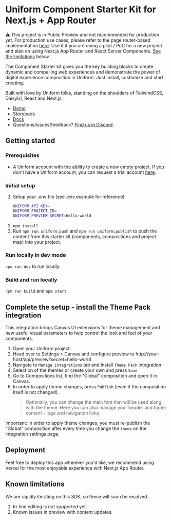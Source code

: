 # Uniform Component Starter Kit for Next.js + App Router

⚠️ This project is in Public Preview and not recommended for production yet. For production use cases, please refer to the page router-based implementation [here](https://github.com/uniformdev/uniform-component-starter-kit/). Use it if you are doing a pilot / PoC for a new project and plan on using Next.js App Router and React Server Components. [See the limitations](#limitations) below.

The Component Starter kit gives you the key building blocks to create dynamic and compelling web experiences and demonstrate the power of digital experience composition in Uniform. Just install, customize and start creating.

Built with love by Uniform folks, standing on the shoulders of TailwindCSS, DaisyUI, React and Next.js.

- [Demo](https://csk-next-approuter.vercel.app)
- [Storybook](https://components-storybook.uniform.app/)
- [Docs](https://docs.uniform.app/docs/learn/tutorials/nextjs-app-router)
- Questions/issues/feedback? [Find us in Discord](https://discord.gg/DRMyTKfxJy).

## Getting started

### Prerequisites

- A Uniform account with the ability to create a new empty project. If you don't have a Uniform account, you can request a trial account [here](https://uniform.dev/try?utm_source=component-starter-kit).

### Initial setup

1. Setup your .env file (see .env.example for reference)
   ```bash
   UNIFORM_API_KEY=
   UNIFORM_PROJECT_ID=
   UNIFORM_PREVIEW_SECRET=hello-world
   ```
2. `npm install`
3. Run `npm run uniform:push` and `npm run uniform:publish` to push the content from this starter kit (components, compositions and project map) into your project.

### Run locally in dev mode

`npm run dev` to run locally.

### Build and run locally

`npm run build` and `npm start`

## Complete the setup - install the Theme Pack integration

This integration brings Canvas UI extensions for theme management and new useful visual parameters to help control the look and feel of your components.

1. Open your Uniform project.
1. Head over to Settings > Canvas and configure preview to http://your-host/api/preview?secret=hello-world
1. Navigate to `Manage Integrations` tab and Install `Theme Pack` integration
1. Select on of the themes or create your own and press `Save`
1. Go to Compositions list, find the "Global" composition and open it in Canvas.
1. In order to apply theme changes, press `Publish` (even if the composition itself is not changed).
   > Optionally, you can change the main font that will be used along with the theme.
   > Here you can also manage your header and footer content - logo and navigation links.

Important: in order to apply theme changes, you must re-publish the "Global" composition after every time you change the `theme` on the integration settings page.

## Deployment

Feel free to deploy this app wherever you'd like, we recommend using Vercel for the most enjoyable experience with Next.js App Router.

## Known limitations
We are rapidly iterating on this SDK, so these will soon be resolved.

1. In-line editing is not supported yet.
2. Known issues in preview with content updates.
